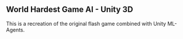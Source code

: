 ## World Hardest Game AI - Unity 3D

This is a recreation of the original flash game combined with Unity ML-Agents. 

